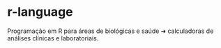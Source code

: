# r-language

Programação em R para áreas de biológicas e saúde ➜ calculadoras de análises clínicas e laboratoriais.
